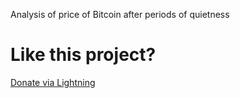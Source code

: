 Analysis of price of Bitcoin after periods of quietness

# Like this project?
[Donate via Lightning](https://tippin.me/@alphaazeta)
